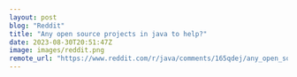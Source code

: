 ```yaml
---
layout: post
blog: "Reddit"
title: "Any open source projects in java to help?"
date: 2023-08-30T20:51:47Z
image: images/reddit.png
remote_url: "https://www.reddit.com/r/java/comments/165qdej/any_open_source_projects_in_java_to_help/"
---
```


